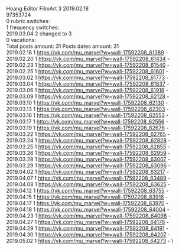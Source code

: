 Hoang	Editor FilmArt 3 2019.02.18\
97353724\
0 rubric switches:\
1 frequency switches:\
2019.03.04 2 changed to 3 \
0 vacations:\
Total posts amount: 31	Posts dates amount: 31\
2019.02.18 1 https://vk.com/mu_marvel?w=wall-17592208_61389 - \
2019.02.20 1 https://vk.com/mu_marvel?w=wall-17592208_61434 - \
2019.02.23 1 https://vk.com/mu_marvel?w=wall-17592208_61540 - \
2019.02.25 1 https://vk.com/mu_marvel?w=wall-17592208_61601 - \
2019.03.02 1 https://vk.com/mu_marvel?w=wall-17592208_61773 - \
2019.03.04 1 https://vk.com/mu_marvel?w=wall-17592208_61837 - \
2019.03.06 1 https://vk.com/mu_marvel?w=wall-17592208_61918 - \
2019.03.09 1 https://vk.com/mu_marvel?w=wall-17592208_62128 - \
2019.03.10 1 https://vk.com/mu_marvel?w=wall-17592208_62130 - \
2019.03.13 1 https://vk.com/mu_marvel?w=wall-17592208_62303 - \
2019.03.16 1 https://vk.com/mu_marvel?w=wall-17592208_62553 - \
2019.03.17 1 https://vk.com/mu_marvel?w=wall-17592208_62556 - \
2019.03.19 1 https://vk.com/mu_marvel?w=wall-17592208_62676 - \
2019.03.22 1 https://vk.com/mu_marvel?w=wall-17592208_62765 - \
2019.03.24 1 https://vk.com/mu_marvel?w=wall-17592208_62828 - \
2019.03.25 1 https://vk.com/mu_marvel?w=wall-17592208_62855 - \
2019.03.26 1 https://vk.com/mu_marvel?w=wall-17592208_62959 - \
2019.03.28 1 https://vk.com/mu_marvel?w=wall-17592208_63007 - \
2019.03.29 1 https://vk.com/mu_marvel?w=wall-17592208_63096 - \
2019.04.02 1 https://vk.com/mu_marvel?w=wall-17592208_63217 - \
2019.04.07 1 https://vk.com/mu_marvel?w=wall-17592208_63489 - \
2019.04.08 1 https://vk.com/mu_marvel?w=wall-17592208_63625 - \
2019.04.12 1 https://vk.com/mu_marvel?w=wall-17592208_63755 - \
2019.04.15 1 https://vk.com/mu_marvel?w=wall-17592208_63916 - \
2019.04.17 1 https://vk.com/mu_marvel?w=wall-17592208_63970 - \
2019.04.18 1 https://vk.com/mu_marvel?w=wall-17592208_64004 - \
2019.04.23 1 https://vk.com/mu_marvel?w=wall-17592208_64098 - \
2019.04.27 1 https://vk.com/mu_marvel?w=wall-17592208_64178 - \
2019.04.29 1 https://vk.com/mu_marvel?w=wall-17592208_64191 - \
2019.04.30 1 https://vk.com/mu_marvel?w=wall-17592208_64207 - \
2019.05.02 1 https://vk.com/mu_marvel?w=wall-17592208_64273 - \
